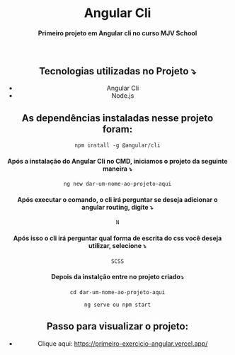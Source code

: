 <h1 align="center"> Angular Cli  </h1>
<div style="display: inline_block" align = "center">
<h4>Primeiro projeto em Angular cli no curso MJV School</h4>
</div>
<div style="display: inline_block" align = "center"><br>


## Tecnologias utilizadas no Projeto ⤵️

- Angular Cli
- Node.js



## As dependências instaladas nesse projeto foram: 

```
 npm install -g @angular/cli 
```
<div style="display: inline_block" align = "center">
<h4> Após a instalação do Angular Cli no CMD, iniciamos o projeto da seguinte maneira  ⤵️</h4>
</div>


```
ng new dar-um-nome-ao-projeto-aqui
```

<div style="display: inline_block" align = "center">
<h4>  Após executar o comando, o cli irá perguntar se deseja adicionar o angular routing, digite ⤵️</h4>
</div>


```
N
```

<div style="display: inline_block" align = "center">
<h4>Após isso o cli irá perguntar qual forma de escrita do css você deseja utilizar, selecione ⤵️</h4>
</div>


```
SCSS
```
<div style="display: inline_block" align = "center">
<h4> Depois da instalção entre no projeto criado⤵️</h4>
</div>

```
cd dar-um-nome-ao-projeto-aqui
```

```
 ng serve ou npm start 
```


## Passo para visualizar o projeto: 

- Clique aqui: https://primeiro-exercicio-angular.vercel.app/


